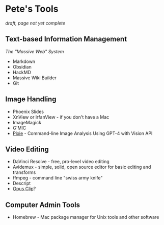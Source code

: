 # Pete's Tools

_draft, page not yet complete_

## Text-based Information Management

_The "Massive Web" System_

- Markdown
- Obsidian
- HackMD
- Massive Wiki Builder
- Git

## Image Handling

- Phoenix Slides
- XnView or IrfanView - if you don't have a Mac
- ImageMagick
- G'MIC
- [Pixie](https://github.com/peterkaminski/pixie) - Command-line Image Analysis Using GPT-4 with Vision API

## Video Editing

- DaVinci Resolve - free, pro-level video editing
- Avidemux - simple, solid, open source editor for basic editing and transforms
- ffmpeg - command line "swiss army knife"
- Descript
- [Opus Clip](https://opus.pro/)?

## Computer Admin Tools

- Homebrew - Mac package manager for Unix tools and other software
